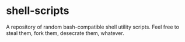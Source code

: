 # shell-scripts

A repository of random bash-compatible shell utility scripts.
Feel free to steal them, fork them, desecrate them, whatever.
